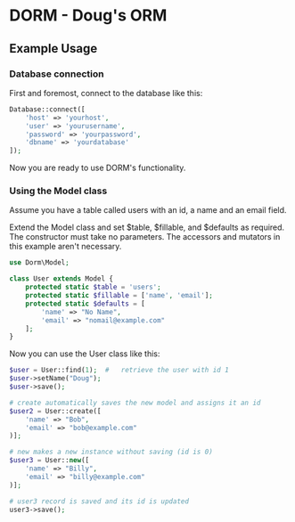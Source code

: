 # DORM - Doug's ORM

## Example Usage

### Database connection

First and foremost, connect to the database like this:

```php
Database::connect([
	'host' => 'yourhost',
	'user' => 'yourusername',
	'password' => 'yourpassword',
	'dbname' => 'yourdatabase'
]);
```

Now you are ready to use DORM's functionality.

### Using the Model class

Assume you have a table called users with an id, a name and an email field.

Extend the Model class and set $table, $fillable, and $defaults as required. The constructor must take no parameters. The accessors and mutators in this example aren't necessary.

```php
use Dorm\Model;

class User extends Model {
	protected static $table = 'users';
	protected static $fillable = ['name', 'email'];
	protected static $defaults = [
		'name' => "No Name",
		'email' => "nomail@example.com"
	];
}
```

Now you can use the User class like this:

```php
$user = User::find(1);	#	retrieve the user with id 1
$user->setName("Doug");
$user->save();

# create automatically saves the new model and assigns it an id
$user2 = User::create([
	'name' => "Bob",
	'email' => "bob@example.com"
)];

# new makes a new instance without saving (id is 0)
$user3 = User::new([
	'name' => "Billy",
	'email' => "billy@example.com"
)];

# user3 record is saved and its id is updated
user3->save();

```
